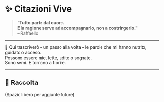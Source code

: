 # ✨ Citazioni Vive

> **"Tutto parte dal cuore.  
> E la ragione serve ad accompagnarlo, non a costringerlo."**  
> – Raffaello

---

📌 Qui trascriverò – un passo alla volta – le parole che mi hanno nutrito, guidato o acceso.  
Possono essere mie, lette, udite o sognate.  
Sono semi. E tornano a fiorire.

---

## 📖 Raccolta

(Spazio libero per aggiunte future)
